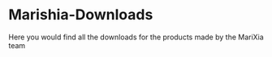 # Marishia-Downloads
Here you would find all the downloads for the products made by the MariXia team
